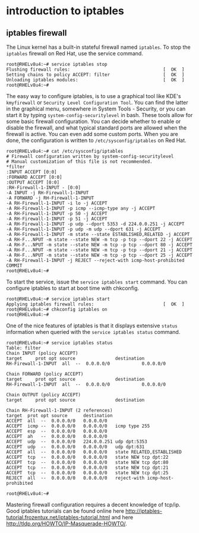 # introduction to iptables

## iptables firewall

The Linux kernel has a built-in stateful firewall named `iptables`. To
stop the `iptables` firewall on Red Hat, use the service
command.

    root@RHELv8u4:~# service iptables stop
    Flushing firewall rules:                                   [  OK  ]
    Setting chains to policy ACCEPT: filter                    [  OK  ]
    Unloading iptables modules:                                [  OK  ]
    root@RHELv8u4:~# 
            

The easy way to configure iptables, is to use a graphical tool like
KDE\'s `kmyfirewall` or
`Security Level Configuration Tool`. You can find the latter in the
graphical menu, somewhere in System Tools - Security, or you can start
it by typing `system-config-securitylevel` in bash. These
tools allow for some basic firewall configuration. You can decide
whether to enable or disable the firewall, and what typical standard
ports are allowed when the firewall is active. You can even add some
custom ports. When you are done, the configuration is written to
`/etc/sysconfig/iptables` on Red Hat.

    root@RHELv8u4:~# cat /etc/sysconfig/iptables
    # Firewall configuration written by system-config-securitylevel
    # Manual customization of this file is not recommended.
    *filter
    :INPUT ACCEPT [0:0]
    :FORWARD ACCEPT [0:0]
    :OUTPUT ACCEPT [0:0]
    :RH-Firewall-1-INPUT - [0:0]
    -A INPUT -j RH-Firewall-1-INPUT
    -A FORWARD -j RH-Firewall-1-INPUT
    -A RH-Firewall-1-INPUT -i lo -j ACCEPT
    -A RH-Firewall-1-INPUT -p icmp --icmp-type any -j ACCEPT
    -A RH-Firewall-1-INPUT -p 50 -j ACCEPT
    -A RH-Firewall-1-INPUT -p 51 -j ACCEPT
    -A RH-Firewall-1-INPUT -p udp --dport 5353 -d 224.0.0.251 -j ACCEPT
    -A RH-Firewall-1-INPUT -p udp -m udp --dport 631 -j ACCEPT
    -A RH-Firewall-1-INPUT -m state --state ESTABLISHED,RELATED -j ACCEPT
    -A RH-F...NPUT -m state --state NEW -m tcp -p tcp --dport 22 -j ACCEPT
    -A RH-F...NPUT -m state --state NEW -m tcp -p tcp --dport 80 -j ACCEPT
    -A RH-F...NPUT -m state --state NEW -m tcp -p tcp --dport 21 -j ACCEPT
    -A RH-F...NPUT -m state --state NEW -m tcp -p tcp --dport 25 -j ACCEPT
    -A RH-Firewall-1-INPUT -j REJECT --reject-with icmp-host-prohibited
    COMMIT
    root@RHELv8u4:~#
            

To start the service, issue the `service iptables start`
command. You can configure iptables to start at boot time with
chkconfig.

    root@RHELv8u4:~# service iptables start
    Applying iptables firewall rules:                          [  OK  ]
    root@RHELv8u4:~# chkconfig iptables on
    root@RHELv8u4:~# 
            

One of the nice features of iptables is that it displays extensive
`status` information when queried with the `service iptables status`
command.

    root@RHELv8u4:~# service iptables status
    Table: filter
    Chain INPUT (policy ACCEPT)
    target     prot opt source               destination         
    RH-Firewall-1-INPUT  all  --  0.0.0.0/0            0.0.0.0/0           
                    
    Chain FORWARD (policy ACCEPT)
    target     prot opt source               destination         
    RH-Firewall-1-INPUT  all  --  0.0.0.0/0            0.0.0.0/0           

    Chain OUTPUT (policy ACCEPT)
    target     prot opt source               destination         
                    
    Chain RH-Firewall-1-INPUT (2 references)
    target  prot opt source      destination  
    ACCEPT  all  --  0.0.0.0/0   0.0.0.0/0 
    ACCEPT  icmp --  0.0.0.0/0   0.0.0.0/0   icmp type 255 
    ACCEPT  esp  --  0.0.0.0/0   0.0.0.0/0 
    ACCEPT  ah   --  0.0.0.0/0   0.0.0.0/0    
    ACCEPT  udp  --  0.0.0.0/0   224.0.0.251 udp dpt:5353 
    ACCEPT  udp  --  0.0.0.0/0   0.0.0.0/0   udp dpt:631 
    ACCEPT  all  --  0.0.0.0/0   0.0.0.0/0   state RELATED,ESTABLISHED 
    ACCEPT  tcp  --  0.0.0.0/0   0.0.0.0/0   state NEW tcp dpt:22 
    ACCEPT  tcp  --  0.0.0.0/0   0.0.0.0/0   state NEW tcp dpt:80 
    ACCEPT  tcp  --  0.0.0.0/0   0.0.0.0/0   state NEW tcp dpt:21 
    ACCEPT  tcp  --  0.0.0.0/0   0.0.0.0/0   state NEW tcp dpt:25 
    REJECT  all  --  0.0.0.0/0   0.0.0.0/0   reject-with icmp-host-prohibited 

    root@RHELv8u4:~# 
            

Mastering firewall configuration requires a decent knowledge of tcp/ip.
Good iptables tutorials can be found online here
http://iptables-tutorial.frozentux.net/iptables-tutorial.html and here
http://tldp.org/HOWTO/IP-Masquerade-HOWTO/.

